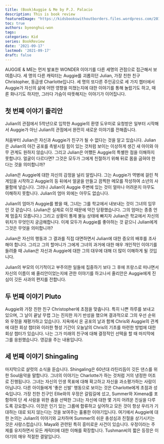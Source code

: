 ```yaml
---
title: (Book)Auggie & Me by P.J. Palacio
description: This is book review
featuredImage: "https://kidsbookswithoutborders.files.wordpress.com/2016/04/img_0249.jpg"
toc: true
authors: byeonghui-won
tags:
categories: Kid
series: BookReview
date: '2021-09-17'
lastmod: '2021-09-17'
draft: false
---
```


AUGGIE & ME는 먼저 발표한 WONDER 이야기를 다른 세명의 관점으로 접근해서 보여줍니다. 세 명의 다른 캐릭터는 Auggie를 괴롭히던 Julian, 가장 친한 친구 Christopher, 동급생 Charlotte입니다. 세 명의 또다른 주인공으로 세 가지 챕터에서 Auggie가 자신의 삶에 어떤 영향을 미쳤는지에 대한 이야기를 통해 놀랍기도 하고, 때론 화나기도 하지만, 그러다 가슴이 따뜻해지는 이야기가 이어집니다.

## 첫 번째 이야기 줄리안

Julian의 관점에서 5학년으로 입학한 Auggie의 환영 도우미로 요청받은 일부터 시작해서 Auggie가 아닌 Julian의 관점에서 완전히 새로운 이야기를 전해줍니다. 

처음부터 Julian은 자신과 Auggie가 친구가 될 수 없다는 것을 알고 있습니다. Julian은 Julian의 야간 공포를 촉발시킬 힘이 있는 것처럼 보이는 이상하게 생긴 새 아이와 아무 관계도 원하지 않습니다. 그리고 Julian은 어쨌든 Auggie의 특별한 점을 이해하지 못합니다. 얼굴이 다르다면? 그것은 모두가 그에게 친절하기 위해 뒤로 몸을 굽혀야 한다는 것을 의미합니까?

Julian은 Auggie에 대한 자신의 감정을 널리 알립니다. 그는 Auggie가 역병에 걸린 척 게임을 시작하고 Auggie의 등 뒤에서 얼굴을 만들고 끔찍한 메모를 작성하여 소년의 사물함에 넣습니다. 그러나 Julian이 Auggie 주변에 있는 것이 얼마나 어려운지 아무도 이해하지 못합니다. Julian의 엄마 외에는 아무도 없습니다.

Julian의 엄마가 Auggie를 봤을 때, 그녀는 그를 학교에서 내보내는 것이 그녀의 임무인 것 같습니다. (Julian은 실제로 이것 때문에 약간 당황했습니다. 그의 엄마는 종종 언제 멈출지 모릅니다.) 그리고 상황이 통제 불능 상태에 빠지자 Julian은 학교에서 자신의 위치가 무엇인지 궁금해합니다. 이제 모두가 Auggie를 좋아하는 것 같으니 Julian에게 그것은 무엇을 의미합니까?

Julian은 자신의 행동과 그 결과를 직접 대면하면서 Julian에 대한 증오의 배후를 조사해야 합니다. 그리고 그의 할머니가 그에게 그녀의 과거에 대한 매우 개인적인 이야기를 들려줄 때 Julian은 자신과 Auggie에 대한 그의 대우에 대해 더 많이 이해하게 될 것입니다.

Julian의 부모의 이기적이고 부주의한 일들에 집중하기 보다 그 후에 프랑스로 떠나면서 자신의 이름이 왜 줄리안이었는지에 관한 이야기를 하고나서 줄리안은 Auggie에게 진심이 깃든 사과의 편지를 전합니다. 

## 두 번째 이야기 Pluto

Auggie와 가장 친한 친구 Christopher에 초점을 맞춥니다. 특히 나쁜 하루를 보내고 있으며, 그 날이 끝날 무렵 그는 진지한 자기 반성을 했으며 결과적으로 그의 우선 순위와 우정을 재평가하고 있습니다. 지옥에서 온 공포의 날과 함께 Chris와 Auggie의 관계에 대한 회상 챕터와 이러한 형성 기간이 오늘날의 Chris의 기초를 마련한 방법에 대한 회상 챕터가 있습니다. 나는 그가 미래의 친구에 대해 결정적인 선택을 할 때 마지막에 그를 응원했습니다. 영감을 주는 내용입니다.

## 세 번째 이야기 Shingaling

마지막으로 샬럿의 소식을 듣습니다. Shingaling은 60년대 라틴리듬이 깃든 댄스를 위한 Soul음악을 말합니다. 그녀의 이야기는 Charlotte가 하는 것처럼 거의 냉정한 어조로 진행됩니다. 그녀는 자신의 인생 목표에 대해 확고하고 자신을 과소평가하는 사람이 아닙니다. 다른 아이들에게 '좋은 신발' 행동으로 보이는 것은 Charlotte에게 초점과 성숙입니다. 가장 친한 친구인 Ellie와의 우정은 갈림길에 섰고, Summer와 Ximena를 포함하여 단 세 사람을 위한 춤을 선택한 그녀는 자신에 대한 몇 가지 어려운 진실을 다루도록 강요합니다. 이것은 인기 있는 그룹에 합류하고 싶어하고 모든 것이 항상 우리가 기대하는 대로 되지 않는다는 것을 보여주는 훌륭한 이야기입니다. 여기에서 Auggie에 대한 논의는 Julian의 이야기와 교차하며 Summer의 쉬운 충성심과 친절을 상기시키는 것은 사랑스럽습니다. Maya와 관련된 특히 흥미로운 사건이 있습니다. 우정이라는 주제를 유지하면서 모든 캐릭터에 대한 이해를 확장합니다. Tushman씨의 짧은 등장은 이야기의 매우 적절한 결말입니다.
